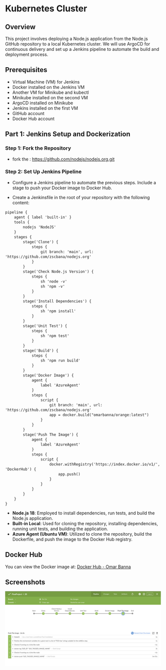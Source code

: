 # Kubernetes Cluster

## Overview
This project involves deploying a Node.js application from the Node.js GitHub repository to a local Kubernetes cluster. We will use ArgoCD for continuous delivery and set up a Jenkins pipeline to automate the build and deployment process.

## Prerequisites
- Virtual Machine (VM) for Jenkins
- Docker installed on the Jenkins VM
- Another VM for Minikube and kubectl
- Minikube installed on the second VM
- ArgoCD installed on Minikube
- Jenkins installed on the first VM
- GitHub account
- Docker Hub account

## Part 1: Jenkins Setup and Dockerization

### Step 1: Fork the Repository
- fork the : https://github.com/nodejs/nodejs.org.git

### Step 2: Set Up Jenkins Pipeline
- Configure a Jenkins pipeline to automate the previous steps. Include a stage to push your Docker image to Docker Hub.

- Create a Jenkinsfile in the root of your repository with the following content:
```
pipeline {
    agent { label 'built-in' }
    tools {
        nodejs 'NodeJS'
    }
    stages {
        stage('Clone') {
            steps {
                git branch: 'main', url: 'https://github.com/zscbana/nodejs.org'
            }
        }
        stage('Check Node.js Version') {
            steps {
                sh 'node -v'
                sh 'npm -v'
            }
        }
        stage('Install Dependencies') {
            steps {
                sh 'npm install'
            }
        }
        stage('Unit Test') {
            steps {
                sh 'npm test'
            }
        }
        stage('Build') {
            steps {
                sh 'npm run build'
            }
        }
        stage('Docker Image') {
            agent {
                label 'AzureAgent'
            }
            steps {
                script {
                    git branch: 'main', url: 'https://github.com/zscbana/nodejs.org'
                    app = docker.build("omarbanna/orange:latest")
                }
            }
        }
        stage('Push The Image') {
            agent {
                label 'AzureAgent'
            }
            steps {
                script {
                    docker.withRegistry('https://index.docker.io/v1/', 'DockerHub') {
                        app.push()
                    }
                }
            }
        }
    }
}
```
- **Node.js 18**: Employed to install dependencies, run tests, and build the Node.js application.
- **Built-in Local**: Used for cloning the repository, installing dependencies, running unit tests, and building the application.
- **Azure Agent (Ubuntu VM)**: Utilized to clone the repository, build the Dockerfile, and push the image to the Docker Hub registry.

## Docker Hub

You can view the Docker image at: [Docker Hub - Omar Banna](https://hub.docker.com/r/omarbanna/orange)

## Screenshots

![Screenshot 1](screenshots/screenshot1.png)
